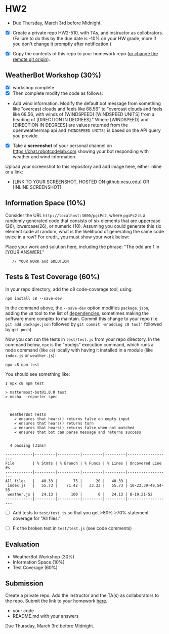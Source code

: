 # HW2

* Due Thursday, March 3rd before Midnight.
* [x] Create a private repo HW2-510, with TAs, and instructor as collobrators.   (Failure to do this by the due date is -10% on your HW grade, more if you don't change it promptly after notification.)
* [x] Copy the contents of this repo to your homework repo ([or change the remote git origin](https://stackoverflow.com/questions/2432764/how-to-change-the-uri-url-for-a-remote-git-repository)).


## WeatherBot Workshop (30%)
* [x] workshop complete
* [x] Then complete modify the code as follows:
* Add wind information.   Modify the default bot message from something like "overcast clouds and feels like 68.56" to "overcast clouds and feels like 68.56, with winds of [WINDSPEED] [WINDSPEED UNITS] from a heading of [DIRECTION IN DEGREES]."  Where [WINDSPEED] and [DIRECTION IN DEGREES] are values returned from the openweathermap api and `[WINDSPEED UNITS]` is based on the API query you provide.

* [x] Take a __screenshot__ of your personal channel on https://chat.robotcodelab.com showing your bot responding with weather and wind information.

Upload your screenshot to this repository and add image here, either inline or a link:
* [LINK TO YOUR SCREENSHOT, HOSTED ON github.ncsu.edu]  OR  [INLINE SCREENSHOT]

## Information Space (10%)

Consider the URL `http://localhost:3000/pgiPc2`, where `pgiPc2` is a randomly generated code that consists of six elements that are uppercase (26), lowercase(26), or numeric (10).   Assuming you could generate this six element code at random, what is the likelihood of generating the same code twice in a row?  For credit, you must show your work below:

Place your work and solution here, including the phrase: "The odd are 1 in [YOUR ANSWER]."
``` 
   // YOUR WORK and SOLUTION
```

## Tests & Test Coverage (60%)

In your repo directory, add the c8 code-coverage tool, using:
```
npm install c8 --save-dev
```
In the command above, the `--save-dev` option modifies `package.json`, adding the `c8` tool to the list of [dependencies](https://en.wikipedia.org/wiki/Dependency_hell), sometimes making the software more complex to maintain.   Commit this change to your repo (i.e. `git add package.json` followed by `git commit -m'adding c8 tool'` followed by `git push`).

Now you can run the tests in `test/test.js` from your repo directory.  In the command below, `npx` is the "nodejs" execution command, which runs a node command (like `c8`) locally with having it installed in a module (like `index.js` or `weather.js`):
```
npx c8 npm test
```
You should see something like:
```
❯ npx c8 npm test

> mattermost-bot@1.0.0 test
> mocha --reporter spec



  WeatherBot Tests
    ✔ ensures that hears() returns false on empty input
    ✔ ensures that hears() returns turn
    ✔ ensures that hears() returns false when not matched
    ✔ ensures that bot can parse message and returns success


  4 passing (31ms)

------------|---------|----------|---------|---------|-------------------
File        | % Stmts | % Branch | % Funcs | % Lines | Uncovered Line #s
------------|---------|----------|---------|---------|-------------------
All files   |   40.33 |       75 |      20 |   40.33 |
 index.js   |   55.73 |    71.42 |   33.33 |   55.73 | 10-23,39-49,54-55
 weather.js |   24.13 |      100 |       0 |   24.13 | 8-19,21-52
------------|---------|----------|---------|---------|-------------------

```

* [ ] Add tests to `test/test.js` so that you get ~~>80%~~ >70% statement coverage for "All files."
* [ ] Fix the broken test in `test/test.js` (see code comments)


## Evaluation

* WeatherBot Workshop (30%)
* Information Space (10%)
* Test Coverage (60%)



## Submission

Create a private repo.  Add the instructor and the TA(s) as collaborators to the repo. Submit the link to your homework [here](https://docs.google.com/forms/d/e/1FAIpQLSfQ29aj5HSxIw4UEGBg_tDymHc2PTNanIrukiAOdZyISbfZng/viewform?usp=sf_link).

* your code
* README.md with your answers

Due Thursday, March 3rd before Midnight.

